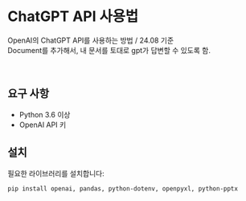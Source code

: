 # ChatGPT API 사용법

OpenAI의 ChatGPT API를 사용하는 방법 / 24.08 기준 <br>
Document를 추가해서, 내 문서를 토대로 gpt가 답변할 수 있도록 함.
<br>

<br>

## 요구 사항

- Python 3.6 이상
- OpenAI API 키

## 설치

필요한 라이브러리를 설치합니다:

```bash
pip install openai, pandas, python-dotenv, openpyxl, python-pptx





